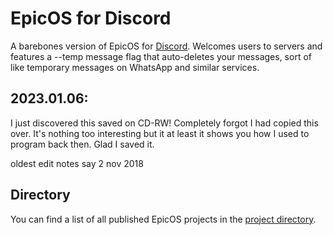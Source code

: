 # EpicOS for Discord

A barebones version of EpicOS for [Discord](https://discord.com/). Welcomes users to servers and features a --temp message flag that auto-deletes your messages, sort of like temporary messages on WhatsApp and similar services.

## 2023.01.06:

I just discovered this saved on CD-RW! Completely forgot I had copied this over. It's nothing too interesting but it at least it shows you how I used to program back then.
Glad I saved it.

oldest edit notes say 2 nov 2018

## Directory

You can find a list of all published EpicOS projects in the [project directory](https://github.com/cffisher/EpicOS).